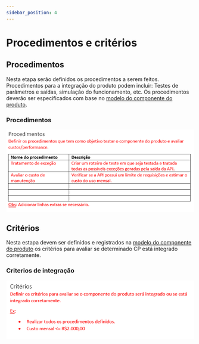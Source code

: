 ```yaml
---
sidebar_position: 4
---
```


# Procedimentos e critérios

## Procedimentos
Nesta etapa serão definidos os procedimentos a serem feitos. Procedimentos para a integração do produto podem incluir: Testes de parâmetros e saídas, simulação do funcionamento, etc. Os procedimentos deverão ser especificados com base no [modelo do componente do produto](https://drive.google.com/file/d/1lskvh_tH3KCl87hPXBmuls7-y4xxWc0m/view?usp=sharing).

### Procedimentos
![](imgs/procedimentos.png)

## Critérios
Nesta estapa devem ser definidos e registrados na [modelo do componente do produto](https://drive.google.com/file/d/1lskvh_tH3KCl87hPXBmuls7-y4xxWc0m/view?usp=sharing) os critérios para avaliar se determinado CP está integrado corretamente.

### Criterios de integração
![](imgs/criterios.png)
